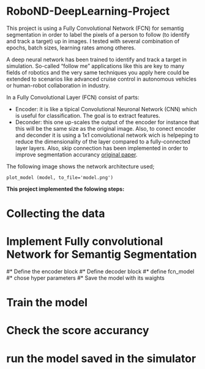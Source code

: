 # RoboND-DeepLearning-Project
This project is using a Fully Convolutional Network (FCN) for semantig segmentation  in order to label the pixels of a person to follow  (to identify and track a target) up in images. I tested with several combination of epochs, batch sizes, learning rates among otheres.

A  deep neural network  has been trained to identify and track a target in simulation. So-called “follow me” applications like this are key to many fields of robotics and the very same techniques you apply here could be extended to scenarios like advanced cruise control in autonomous vehicles or human-robot collaboration in industry.


In a Fully Convolutional Layer (FCN) consist of  parts:
* Encoder: it is like a tipical Convolutional Neuronal Network (CNN) which is useful for classification. The goal is to extract features.
* Deconder: this one up-scales  the output of the encoder for instance that this will be the same size as the original image.
Also, to conect encoder and deconder it is using a 1x1 convolutional network wich is helpeping to reduce the dimensionality of the layer compared to a fully-connected layer layers. Also, skip connection has been implemented in order to improve segmentation accurancy [original paper](https://people.eecs.berkeley.edu/~jonlong/long_shelhamer_fcn.pdf).

The following image shows the network architecture used;
```
plot_model (model, to_file='model.png')
```
**This project implemented the folowing steps:**
# Collecting the data 
# Implement Fully convolutional Network for Semantig Segmentation
#* Define the encoder block
#* Define decoder block
#* define fcn_model
#* chose hyper parameters
#* Save the model with its waights
# Train the model 
# Check the score accurancy
# run  the model saved in the simulator


